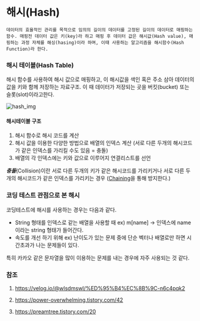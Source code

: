 # 해시(Hash)

	데이터의 효율적인 관리를 목적으로 임의의 길이의 데이터를 고정된 길이의 데이터로 매핑하는 함수. 매핑전 데이터 값은 키(key)라 하고 매핑 후 데이터 값은 해시값(Hash value), 매핑하는 과정 자체를 해싱(hasing)이라 하며, 이때 사용하는 알고리즘을 해시함수(Hash Function)라 한다.

### 해시 테이블(Hash Table)
해시 함수를 사용하여 해시 값으로 매핑하고, 이 해시값을 색인 혹은 주소 삼아 데이터의 값을 키와 함께 저장하는 자료구조. 이 때 데이터가 저장되는 곳을 버킷(bucket) 또는 슬롯(slot)이라고한다.

![hash_img](https://user-images.githubusercontent.com/48992412/145716229-0fe64dce-8ab3-423e-8a30-72704049be2c.png)

#### 해시테이블 구조

1. 해시 함수로 해시 코드를 계산
2. 해시 값을 이용한 다양한 방법으로 배열의 인덱스 계산 (서로 다른 두개의 해시코드가 같은 인덱스를 가리킬 수도 있음 = 충돌)
3. 배열의 각 인덱스에는 키와 값으로 이루어지 연결리스트를 선언



***충돌***(Collision)이란 서로 다른 두개의 키가 같은 해시코드를 가리키거나 서로 다른 두개의 해시코드가 같은 인덱스를 가리키는 경우 ([Chaining](https://preamtree.tistory.com/20)을 통해 방지한다.)



### 코딩 테스트 관점으로 본 해시

코딩테스트에 해시를 사용하는 경우는 다음과 같다.
- String 형태를 인덱스로 같는 배열을 사용할 때 ex) m[name] -> 인덱스에 name이라는 string 형태가 들어간다.
- 속도를 개선 하기 위해 ex) 난이도가 있는 문제 중에 단순 벡터나 배열로만 하면 시간초과가 나는 문제들이 있다.

특히 카카오 같은 문자열을 많이 이용하는 문제를 내는 경우에 자주 사용되는 것 같다.



### 참조

1. https://velog.io/@wlsdmswl/%ED%95%B4%EC%8B%9C-n6c4pqk2

2. https://power-overwhelming.tistory.com/42

3. https://preamtree.tistory.com/20

